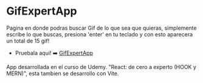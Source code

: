 # GifExpertApp

Pagina en donde podras buscar Gif de lo que sea que quieras, simplemente escribe lo que buscas, presiona 'enter' en tu teclado y con esto aparecera un total de 15 gif!

* Pruebala aqui! ➡️ [GifExpertApp](https://gifexpertapp-react-vite.netlify.app)

App desarrollada en el curso de Udemy. "React: de cero a experto (HOOK y MERN)", esta tambien se desarrollo con Vite.